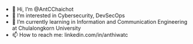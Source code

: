 - 👋 Hi, I’m @AntCChaichot
- 👀 I’m interested in Cybersecurity, DevSecOps
- 🌱 I’m currently learning in Information and Communication Engineering at Chulalongkorn University
- 📫 How to reach me: linkedin.com/in/anthiwatc

<!---
AntCChaichot/AntCChaichot is a ✨ special ✨ repository because its `README.md` (this file) appears on your GitHub profile.
You can click the Preview link to take a look at your changes.
--->

